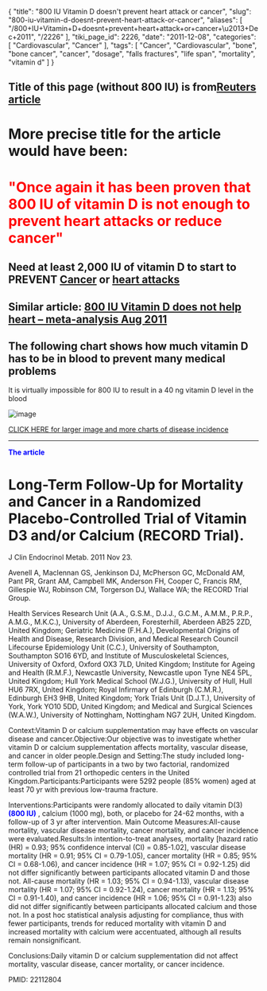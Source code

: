 {
    "title": "800 IU Vitamin D doesn't prevent heart attack or cancer",
    "slug": "800-iu-vitamin-d-doesnt-prevent-heart-attack-or-cancer",
    "aliases": [
        "/800+IU+Vitamin+D+doesnt+prevent+heart+attack+or+cancer+\u2013+Dec+2011",
        "/2226"
    ],
    "tiki_page_id": 2226,
    "date": "2011-12-08",
    "categories": [
        "Cardiovascular",
        "Cancer"
    ],
    "tags": [
        "Cancer",
        "Cardiovascular",
        "bone",
        "bone cancer",
        "cancer",
        "dosage",
        "falls fractures",
        "life span",
        "mortality",
        "vitamin d"
    ]
}


## Title of this page (without 800 IU)  is from[Reuters article](http://www.reuters.com/article/2011/12/08/us-vitamin-d-idUSTRE7B72AV20111208%20)

# More precise title for the article would have been:

#  **<span style="color:#F00;">"Once again it has been proven that 800 IU of vitamin D is not enough to prevent heart attacks or reduce cancer"</span>** 

## Need at least 2,000 IU of vitamin D to start to PREVENT [Cancer](/tags/cancer.html) or [heart attacks](/tags/heart-attacks.html)

## Similar article: [800 IU Vitamin D does not help heart – meta-analysis Aug 2011](/posts/800-iu-vitamin-d-does-not-help-heart-meta-analysis)

## The following chart shows how much vitamin D has to be in blood to prevent many medical problems

It is virtually impossible for 800 IU to result in a 40 ng vitamin D level in the blood

<img src="/attachments/d3.mock.jpg" alt="image">

[CLICK HERE for larger image and more charts of disease incidence](/tags/click-here-for-larger-image-and-more-charts-of-disease-incidence.html)

- - - - - - - - - - - - 

 **<span style="color:#00F;">The article</span>** 

# Long-Term Follow-Up for Mortality and Cancer in a Randomized Placebo-Controlled Trial of Vitamin D3 and/or Calcium (RECORD Trial).

J Clin Endocrinol Metab. 2011 Nov 23. 

Avenell A, Maclennan GS, Jenkinson DJ, McPherson GC, McDonald AM, Pant PR, Grant AM, Campbell MK, Anderson FH, Cooper C, Francis RM, Gillespie WJ, Robinson CM, Torgerson DJ, Wallace WA; the RECORD Trial Group.

Health Services Research Unit (A.A., G.S.M., D.J.J., G.C.M., A.M.M., P.R.P., A.M.G., M.K.C.), University of Aberdeen, Foresterhill, Aberdeen AB25 2ZD, United Kingdom; Geriatric Medicine (F.H.A.), Developmental Origins of Health and Disease, Research Division, and Medical Research Council Lifecourse Epidemiology Unit (C.C.), University of Southampton, Southampton SO16 6YD, and Institute of Musculoskeletal Sciences, University of Oxford, Oxford OX3 7LD, United Kingdom; Institute for Ageing and Health (R.M.F.), Newcastle University, Newcastle upon Tyne NE4 5PL, United Kingdom; Hull York Medical School (W.J.G.), University of Hull, Hull HU6 7RX, United Kingdom; Royal Infirmary of Edinburgh (C.M.R.), Edinburgh EH3 9HB, United Kingdom; York Trials Unit (D.J.T.), University of York, York YO10 5DD, United Kingdom; and Medical and Surgical Sciences (W.A.W.), University of Nottingham, Nottingham NG7 2UH, United Kingdom.

Context:Vitamin D or calcium supplementation may have effects on vascular disease and cancer.Objective:Our objective was to investigate whether vitamin D or calcium supplementation affects mortality, vascular disease, and cancer in older people.Design and Setting:The study included long-term follow-up of participants in a two by two factorial, randomized controlled trial from 21 orthopedic centers in the United Kingdom.Participants:Participants were 5292 people (85% women) aged at least 70 yr with previous low-trauma fracture.

Interventions:Participants were randomly allocated to daily vitamin D(3)  **<span style="color:#00F;">(800 IU)</span>** , calcium (1000 mg), both, or placebo for 24-62 months, with a follow-up of 3 yr after intervention. Main Outcome Measures:All-cause mortality, vascular disease mortality, cancer mortality, and cancer incidence were evaluated.Results:In intention-to-treat analyses, mortality <span>[hazard ratio (HR) = 0.93; 95% confidence interval (CI) = 0.85-1.02]</span>, vascular disease mortality (HR = 0.91; 95% CI = 0.79-1.05), cancer mortality (HR = 0.85; 95% CI = 0.68-1.06), and cancer incidence (HR = 1.07; 95% CI = 0.92-1.25) did not differ significantly between participants allocated vitamin D and those not. All-cause mortality (HR = 1.03; 95% CI = 0.94-1.13), vascular disease mortality (HR = 1.07; 95% CI = 0.92-1.24), cancer mortality (HR = 1.13; 95% CI = 0.91-1.40), and cancer incidence (HR = 1.06; 95% CI = 0.91-1.23) also did not differ significantly between participants allocated calcium and those not. In a post hoc statistical analysis adjusting for compliance, thus with fewer participants, trends for reduced mortality with vitamin D and increased mortality with calcium were accentuated, although all results remain nonsignificant.

Conclusions:Daily vitamin D or calcium supplementation did not affect mortality, vascular disease, cancer mortality, or cancer incidence.

PMID:     22112804
